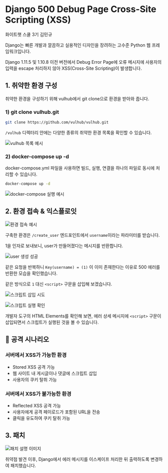 # Django 500 Debug Page Cross-Site Scripting (XSS)

화이트햇 스쿨 3기 김민규

Django는 빠른 개발과 깔끔하고 실용적인 디자인을 장려하는 고수준 Python 웹 프레임워크입니다.

Django 1.11.5 및 1.10.8 이전 버전에서 Debug Error Page에 오류 메시지에 사용자의 입력을 escape 처리하지 않아 XSS(Cross-Site Scripting)이 발생합니다.

## 1. 취약한 환경 구성

취약한 환경을 구성하기 위해 vulhub에서 git clone으로 환경을 받아와 줍니다.

### 1) git clone vulhub.git

```bash
git clone https://github.com/vulhub/vulhub.git
```

`/vulhub` 디렉터리 안에는 다양한 종류의 취약한 환경 목록을 확인할 수 있습니다.

![vulhub 목록 예시](https://github.com/minnggyuu/vulhub/raw/main/path/to/image1.png)

### 2) docker-compose up -d

docker-compose.yml 파일을 사용하면 빌드, 실행, 연결을 하나의 파일로 동시에 처리할 수 있습니다.

```bash
docker-compose up -d
```

![docker-compose 실행 예시](https://github.com/minnggyuu/vulhub/raw/main/path/to/image2.png)

## 2. 환경 접속 & 익스플로잇

![환경 접속 예시](https://github.com/minnggyuu/vulhub/raw/main/path/to/image3.png)

구축한 환경은 `/create_user` 엔드포인트에서 `username`이라는 파라미터를 받습니다.

1을 인자로 보내보니, user가 만들어졌다는 메시지를 반환합니다.

![user 생성 성공](https://github.com/minnggyuu/vulhub/raw/main/path/to/image4.png)

같은 요청을 반복하니 `Key(username) = (1)` 이 이미 존재한다는 이유로 500 에러를 반환한 모습을 확인했습니다.

같은 방식으로 `1` 대신 `<script>` 구문을 삽입해 보겠습니다.

![스크립트 삽입 시도](https://github.com/minnggyuu/vulhub/raw/main/path/to/image5.png)

![스크립트 실행 확인](https://github.com/minnggyuu/vulhub/raw/main/path/to/image6.png)

개발자 도구의 HTML Elements를 확인해 보면, 에러 상세 메시지에 `<script>` 구문이 삽입되면서 스크립트가 실행된 것을 볼 수 있습니다.

## 📍 공격 시나리오

### 서버에서 XSS가 가능한 환경

- Stored XSS 공격 가능
- 웹 사이트 내 게시글이나 댓글에 스크립트 삽입
- 사용자의 쿠키 탈취 가능

### 서버에서 XSS가 불가능한 환경

- Reflected XSS 공격 가능
- 사용자에게 공격 페이로드가 포함된 URL을 전송
- 클릭을 유도하여 쿠키 탈취 가능

## 3. 패치

![패치 설명 이미지](https://github.com/minnggyuu/vulhub/raw/main/path/to/image7.png)

취약점 발견 이후, Django에서 에러 메시지를 이스케이프 처리한 뒤 출력하도록 변경하여 패치했습니다.
